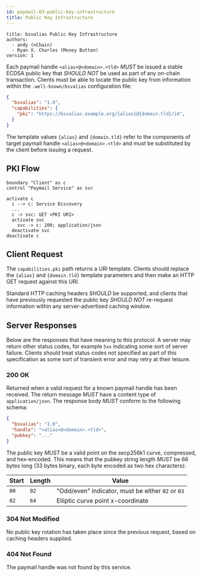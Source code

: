 ```yaml
---
id: paymail-03-public-key-infrastructure
title: Public Key Infrastructure
---
```


```
title: bsvalias Public Key Infrastructure
authors:
  - andy (nChain)
  - Ryan X. Charles (Money Button)
version: 1
```

Each paymail handle `<alias>@<domain>.<tld>` _MUST_ be issued a stable ECDSA public key that _SHOULD NOT_ be used as part of any on-chain transaction. Clients must be able to locate the public key from information within the `.well-known/bsvalias` configuration file:

```json
{
  "bsvalias": "1.0",
  "capabilities": {
    "pki": "https://bsvalias.example.org/{alias}@{domain.tld}/id",
  }
}
```

The template values `{alias}` and `{domain.tld}` refer to the components of target paymail handle `<alias>@<domain>.<tld>` and must be substituted by the client before issuing a request.

## PKI Flow

```plantuml
boundary "Client" as c
control "Paymail Service" as svc

activate c
  c --> c: Service Discovery
  ...
  c -> svc: GET <PKI URI>
  activate svc
    svc -> c: 200; application/json
  deactivate svc
deactivate c
```


## Client Request

The `capabilities.pki` path returns a URI template. Clients should replace the `{alias}` and `{domain.tld}` template parameters and then make an HTTP GET request against this URI.

Standard HTTP caching headers _SHOULD_ be supported, and clients that have previously requested the public key _SHOULD NOT_ re-request information within any server-advertised caching window.

## Server Responses

Below are the responses that have meaning to this protocol. A server may return other status codes, for example `5xx` indicating some sort of server failure. Clients should treat status codes not specified as part of this specification as some sort of transient error and may retry at their leisure.

### 200 OK

Returned when a valid request for a known paymail handle has been received. The return message _MUST_ have a content type of `application/json`. The response body _MUST_ conform to the following schema:

```json
{
  "bsvalias": "1.0",
  "handle": "<alias>@<domain>.<tld>",
  "pubkey": "..."
}
```

The public key _MUST_ be a valid point on the secp256k1 curve, compressed, and hex-encoded. This means that the pubkey string length _MUST_ be 66 bytes long (33 bytes binary, each byte encoded as two hex characters):

| Start | Length | Value                                             |
|-------|--------|---------------------------------------------------|
| `00`  | `02`   | "Odd/even" indicator, must be either `02` or `03` |
| `02`  | `64`   | Elliptic curve point x-coordinate                 |

### 304 Not Modified

No public key rotation has taken place since the previous request, based on caching headers supplied.

### 404 Not Found

The paymail handle was not found by this service.
